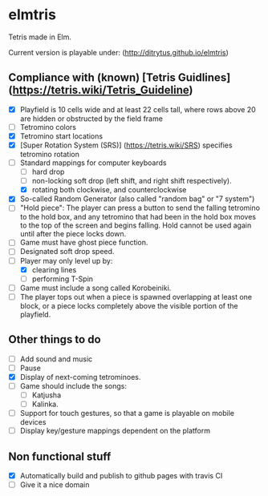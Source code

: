 # elmtris

Tetris made in Elm. 

Current version is playable under: (http://ditrytus.github.io/elmtris)

## Compliance with (known) [Tetris Guidlines] (https://tetris.wiki/Tetris_Guideline)

- [x] Playfield is 10 cells wide and at least 22 cells tall, where rows above 20 are hidden or obstructed by the field frame
- [ ] Tetromino colors
- [x] Tetromino start locations
- [x] [Super Rotation System (SRS)] (https://tetris.wiki/SRS) specifies tetromino rotation
- [ ] Standard mappings for computer keyboards
  - [ ] hard drop
  - [ ] non-locking soft drop (left shift, and right shift respectively).
  - [x] rotating both clockwise, and counterclockwise
- [x] So-called Random Generator (also called "random bag" or "7 system")
- [ ] "Hold piece": The player can press a button to send the falling tetromino to the hold box, and any tetromino that had been in the hold box moves to the top of the screen and begins falling. Hold cannot be used again until after the piece locks down.
- [ ] Game must have ghost piece function.
- [ ] Designated soft drop speed.
- [ ] Player may only level up by:
  - [x] clearing lines
  - [ ] performing T-Spin
- [ ] Game must include a song called Korobeiniki.
- [ ] The player tops out when a piece is spawned overlapping at least one block, or a piece locks completely above the visible portion of the playfield.
 
## Other things to do

- [ ] Add sound and music
- [ ] Pause
- [x] Display of next-coming tetrominoes.
- [ ] Game should include the songs:
  - [ ] Katjusha
  - [ ] Kalinka.
- [ ] Support for touch gestures, so that a game is playable on mobile devices
- [ ] Display key/gesture mappings dependent on the platform

## Non functional stuff

- [x] Automatically build and publish to github pages with travis CI
- [ ] Give it a nice domain
